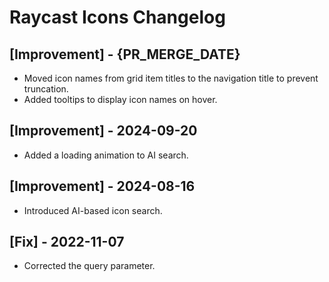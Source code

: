 # Raycast Icons Changelog

## [Improvement] - {PR_MERGE_DATE}

- Moved icon names from grid item titles to the navigation title to prevent truncation.
- Added tooltips to display icon names on hover.

## [Improvement] - 2024-09-20

- Added a loading animation to AI search.

## [Improvement] - 2024-08-16

- Introduced AI-based icon search.

## [Fix] - 2022-11-07

- Corrected the query parameter.
